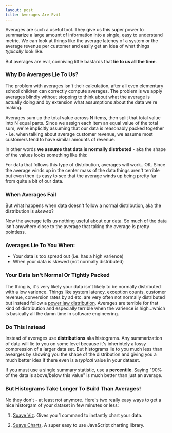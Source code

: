 ```yaml
---
layout: post
title: Averages Are Evil 
---
```


Averages are such a useful tool. They give us this super power to summarize a large amount of information into a single, easy to understand metric. We can look at things like the average latency of a system or the average revenue per customer and easily get an idea of what things *typically* look like.

But averages are evil, conniving little bastards that **lie to us all the time**.

### Why Do Averages Lie To Us?

The problem with averages isn't their calculation, after all even elementary school children can correctly compute averages. The problem is we apply averages blindly without stopping to think about what the average is actually doing and by extension what assumptions about the data we're making. 

Averages sum up the total value across N items, then split that total value into N equal parts. Since we assign each item an equal value of the total sum, we're implicitly assuming that our data is reasonably packed together - i.e. when talking about average customer revenue, we assume most customers tend to have similar amounts of revenue. 

In other words **we assume that data is normally distrbuted** - aka the shape of the values looks something like this: 


<div id="normalDistribution"></div>
<strong style="display: block; text-align: center;" id="normalAverage"></strong>

For data that follows this type of distribution, averages will work...OK. Since the average winds up in the center mass of the data things aren't terrible but even then its easy to see that the average winds up being pretty far from quite a bit of our data. 

### When Averages Fail

But what happens when data doesn't follow a normal distribution, aka the distribution is *skewed*?

<div id="skewedDistribution"></div>
<strong style="display: block; text-align: center;" id="skewedAverage"></strong>

Now the average tells us nothing useful about our data. So much of the data isn't anywhere close to the average that taking the average is pretty pointless.

### Averages Lie To You When:

- Your data is too spread out (i.e. has a high varience)
- When your data is skewed (not normally distributed)

### Your Data Isn't Normal Or Tightly Packed

The thing is, it's very likely your data isn't likely to be normally distributed with a low varience. Things like system latency, exception counts, customer revenue, conversion rates by ad etc. are very often not normally distributed but instead follow a [power law distribution](https://en.wikipedia.org/wiki/Power_law). Averages are terrible for that kind of distribution and especially terrible when the varience is high...which is basically all the damn time in software
engineering. 

### Do This Instead

Instead of averages use **distributions** aka histograms. Any summarization of data will lie to you on some level because it's inherintely a lossy compression of a larger data set. But histograms lie to you much less than avearges by showing you the shape of the distribution and giving you a much better idea if there even is a *typical* value in your dataset.

If you must use a single summary statistic, use a **percentile**. Saying "90% of the data is above/below this value" is much better than just an average. 

### But Histograms Take Longer To Build Than Averages!

No they don't - at least not anymore. Here's two really easy ways to get a nice historgam of your dataset in few minutes or less:

1. [Suave Viz](http://github.com/jcarver989/suave-viz). Gives you 1 command to instantly chart your data.

2. [Suave Charts](http://suavecharts.com). A super easy to use JavaScript charting library. 


<script>
function average(values, elm) {
  var avg = 0
  values.forEach(function(v) {
    avg += v
  })

  avg = (avg / values.length).toFixed(2)
  elm.innerText = "average: " + avg
}
</script>

<script>
var chart = new Suave.Histogram("#normalDistribution", { domain: [-10, 10] })

var values = []
for (var i = 0; i < 1000; i++) {
  // generate a bell curve
  var random = Math.random() + 
  Math.random() + 
  Math.random() + 
  Math.random() + 
  Math.random() + 
  Math.random()
  values.push(Math.round((random - 3) / 3 * 10))
}

  // Draw the chart
chart.draw({
  values: values,
})


average(values, document.querySelector("#normalAverage"))
</script>

<script>
var chart = new Suave.Histogram("#skewedDistribution")

var values = []
for (var i = 0; i < 1000; i++) {
  // generate a bell curve
  var random = Math.random() 
  values.push(random * i / 10)
}

  // Draw the chart
chart.draw({
  values: values,
})


average(values, document.querySelector("#skewedAverage"))
</script>
